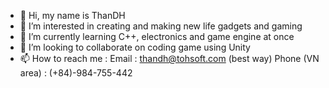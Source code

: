 - 👋 Hi, my name is ThanDH
- 👀 I’m interested in creating and making new life gadgets and gaming
- 🌱 I’m currently learning C++, electronics and game engine at once
- 💞️ I’m looking to collaborate on coding game using Unity
- 📫 How to reach me : 
Email : thandh@tohsoft.com (best way)
Phone (VN area) : (+84)-984-755-442
